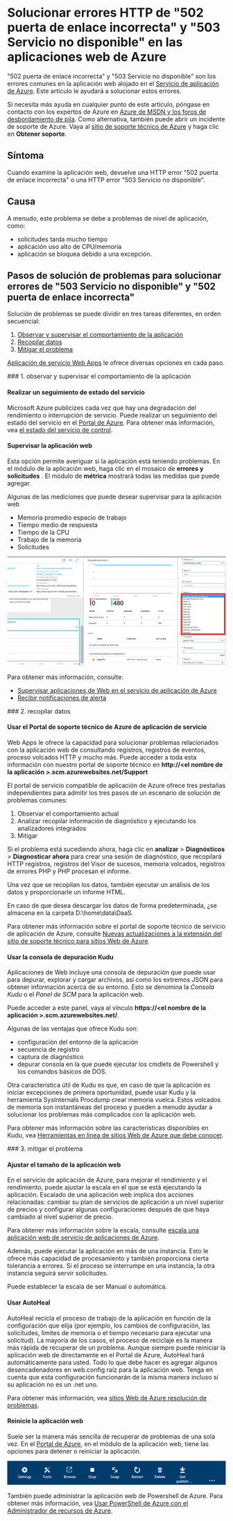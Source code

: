 <properties
    pageTitle="Solucionar 502 puerta de enlace incorrecta, 503 Servicio no disponibles errores | Microsoft Azure"
    description="Solucionar problemas 502 puerta de enlace incorrecta y 503 Servicio no disponible errores en la aplicación web alojado en el servicio de aplicación de Azure."
    services="app-service\web"
    documentationCenter=""
    authors="cephalin"
    manager="wpickett"
    editor=""
    tags="top-support-issue"
    keywords="502 puerta de enlace incorrecta, 503 Servicio no disponible, error 503, error 502"/>

<tags
    ms.service="app-service-web"
    ms.workload="web"
    ms.tgt_pltfrm="na"
    ms.devlang="na"
    ms.topic="article"
    ms.date="07/06/2016"
    ms.author="cephalin"/>

# <a name="troubleshoot-http-errors-of-502-bad-gateway-and-503-service-unavailable-in-your-azure-web-apps"></a>Solucionar errores HTTP de "502 puerta de enlace incorrecta" y "503 Servicio no disponible" en las aplicaciones web de Azure

"502 puerta de enlace incorrecta" y "503 Servicio no disponible" son los errores comunes en la aplicación web alojado en el [Servicio de aplicación de Azure](http://go.microsoft.com/fwlink/?LinkId=529714). Este artículo le ayudará a solucionar estos errores.

Si necesita más ayuda en cualquier punto de este artículo, póngase en contacto con los expertos de Azure en [Azure de MSDN y los foros de desbordamiento de pila](https://azure.microsoft.com/support/forums/). Como alternativa, también puede abrir un incidente de soporte de Azure. Vaya al [sitio de soporte técnico de Azure](https://azure.microsoft.com/support/options/) y haga clic en **Obtener soporte**.

## <a name="symptom"></a>Síntoma

Cuando examine la aplicación web, devuelve una HTTP error "502 puerta de enlace incorrecta" o una HTTP error "503 Servicio no disponible".

## <a name="cause"></a>Causa

A menudo, este problema se debe a problemas de nivel de aplicación, como:

-   solicitudes tarda mucho tiempo
-   aplicación uso alto de CPU/memoria
-   aplicación se bloquea debido a una excepción.

## <a name="troubleshooting-steps-to-solve-502-bad-gateway-and-503-service-unavailable-errors"></a>Pasos de solución de problemas para solucionar errores de "503 Servicio no disponible" y "502 puerta de enlace incorrecta"

Solución de problemas se puede dividir en tres tareas diferentes, en orden secuencial:

1.  [Observar y supervisar el comportamiento de la aplicación](#observe)
2.  [Recopilar datos](#collect)
3.  [Mitigar el problema](#mitigate)

[Aplicación de servicio Web Apps](/services/app-service/web/) le ofrece diversas opciones en cada paso.

<a name="observe" />
### <a name="1-observe-and-monitor-application-behavior"></a>1. observar y supervisar el comportamiento de la aplicación

####    <a name="track-service-health"></a>Realizar un seguimiento de estado del servicio

Microsoft Azure publicizes cada vez que hay una degradación del rendimiento o interrupción de servicio. Puede realizar un seguimiento del estado del servicio en el [Portal de Azure](https://portal.azure.com/). Para obtener más información, vea [el estado del servicio de control](../monitoring-and-diagnostics/insights-service-health.md).

####    <a name="monitor-your-web-app"></a>Supervisar la aplicación web

Esta opción permite averiguar si la aplicación está teniendo problemas. En el módulo de la aplicación web, haga clic en el mosaico de **errores y solicitudes** . El módulo de **métrica** mostrará todas las medidas que puede agregar.

Algunas de las mediciones que puede desear supervisar para la aplicación web

-   Memoria promedio espacio de trabajo
-   Tiempo medio de respuesta
-   Tiempo de la CPU
-   Trabajo de la memoria
-   Solicitudes

![supervisar la aplicación web resolver errores HTTP 502 puerta de enlace incorrecta y 503 Servicio no disponible](./media/app-service-web-troubleshoot-HTTP-502-503/1-monitor-metrics.png)

Para obtener más información, consulte:

-   [Supervisar aplicaciones de Web en el servicio de aplicación de Azure](web-sites-monitor.md)
-   [Recibir notificaciones de alerta](../monitoring-and-diagnostics/insights-receive-alert-notifications.md)

<a name="collect" />
### <a name="2-collect-data"></a>2. recopilar datos

####    <a name="use-the-azure-app-service-support-portal"></a>Usar el Portal de soporte técnico de Azure de aplicación de servicio

Web Apps le ofrece la capacidad para solucionar problemas relacionados con la aplicación web de consultando registros, registros de eventos, proceso volcados HTTP y mucho más. Puede acceder a toda esta información con nuestro portal de soporte técnico en **http://&lt;el nombre de la aplicación >.scm.azurewebsites.net/Support**

El portal de servicio compatible de aplicación de Azure ofrece tres pestañas independientes para admitir los tres pasos de un escenario de solución de problemas comunes:

1.  Observar el comportamiento actual
2.  Analizar recopilar información de diagnóstico y ejecutando los analizadores integrados
3.  Mitigar

Si el problema está sucediendo ahora, haga clic en **analizar** > **Diagnósticos** > **Diagnosticar ahora** para crear una sesión de diagnóstico, que recopilará HTTP registros, registros del Visor de sucesos, memoria volcados, registros de errores PHP y PHP procesan el informe.

Una vez que se recopilan los datos, también ejecutar un análisis de los datos y proporcionarle un informe HTML.

En caso de que desea descargar los datos de forma predeterminada, ¿se almacena en la carpeta D:\home\data\DaaS.

Para obtener más información sobre el portal de soporte técnico de servicio de aplicación de Azure, consulte [Nuevas actualizaciones a la extensión del sitio de soporte técnico para sitios Web de Azure](/blog/new-updates-to-support-site-extension-for-azure-websites).

####    <a name="use-the-kudu-debug-console"></a>Usar la consola de depuración Kudu

Aplicaciones de Web incluye una consola de depuración que puede usar para depurar, explorar y cargar archivos, así como los extremos JSON para obtener información acerca de su entorno. Esto se denomina la _Consola Kudu_ o el _Panel de SCM_ para la aplicación web.

Puede acceder a este panel, vaya al vínculo **https://&lt;el nombre de la aplicación >.scm.azurewebsites.net/**.

Algunas de las ventajas que ofrece Kudu son:

-   configuración del entorno de la aplicación
-   secuencia de registro
-   captura de diagnóstico
-   depurar consola en la que puede ejecutar los cmdlets de Powershell y los comandos básicos de DOS.


Otra característica útil de Kudu es que, en caso de que la aplicación es iniciar excepciones de primera oportunidad, puede usar Kudu y la herramienta SysInternals Procdump crear memoria vuelca. Estos volcados de memoria son instantáneas del proceso y pueden a menudo ayudar a solucionar los problemas más complicados con la aplicación web.

Para obtener más información sobre las características disponibles en Kudu, vea [Herramientas en línea de sitios Web de Azure que debe conocer](/blog/windows-azure-websites-online-tools-you-should-know-about/).

<a name="mitigate" />
### <a name="3-mitigate-the-issue"></a>3. mitigar el problema

####    <a name="scale-the-web-app"></a>Ajustar el tamaño de la aplicación web

En el servicio de aplicación de Azure, para mejorar el rendimiento y el rendimiento, puede ajustar la escala en el que se está ejecutando la aplicación. Escalado de una aplicación web implica dos acciones relacionadas: cambiar su plan de servicios de aplicación a un nivel superior de precios y configurar algunas configuraciones después de que haya cambiado al nivel superior de precio.

Para obtener más información sobre la escala, consulte [escala una aplicación web de servicio de aplicaciones de Azure](web-sites-scale.md).

Además, puede ejecutar la aplicación en más de una instancia. Esto le ofrece más capacidad de procesamiento y también proporciona cierta tolerancia a errores. Si el proceso se interrumpe en una instancia, la otra instancia seguirá servir solicitudes.

Puede establecer la escala de ser Manual o automática.

####    <a name="use-autoheal"></a>Usar AutoHeal

AutoHeal recicla el proceso de trabajo de la aplicación en función de la configuración que elija (por ejemplo, los cambios de configuración, las solicitudes, límites de memoria o el tiempo necesario para ejecutar una solicitud). La mayoría de los casos, el proceso de reciclaje es la manera más rápida de recuperar de un problema. Aunque siempre puede reiniciar la aplicación web de directamente en el Portal de Azure, AutoHeal hará automáticamente para usted. Todo lo que debe hacer es agregar algunos desencadenadores en web.config raíz para la aplicación web. Tenga en cuenta que esta configuración funcionarán de la misma manera incluso si su aplicación no es un .net uno.

Para obtener más información, vea [sitios Web de Azure resolución de problemas](/blog/auto-healing-windows-azure-web-sites/).


####    <a name="restart-the-web-app"></a>Reinicie la aplicación web

Suele ser la manera más sencilla de recuperar de problemas de una sola vez. En el [Portal de Azure](https://portal.azure.com/), en el módulo de la aplicación web, tiene las opciones para detener o reiniciar la aplicación.

 ![Reinicie la aplicación para solucionar errores HTTP 502 puerta de enlace incorrecta y 503 Servicio no disponible](./media/app-service-web-troubleshoot-HTTP-502-503/2-restart.png)

También puede administrar la aplicación web de Powershell de Azure. Para obtener más información, vea [Usar PowerShell de Azure con el Administrador de recursos de Azure](../powershell-azure-resource-manager.md).

